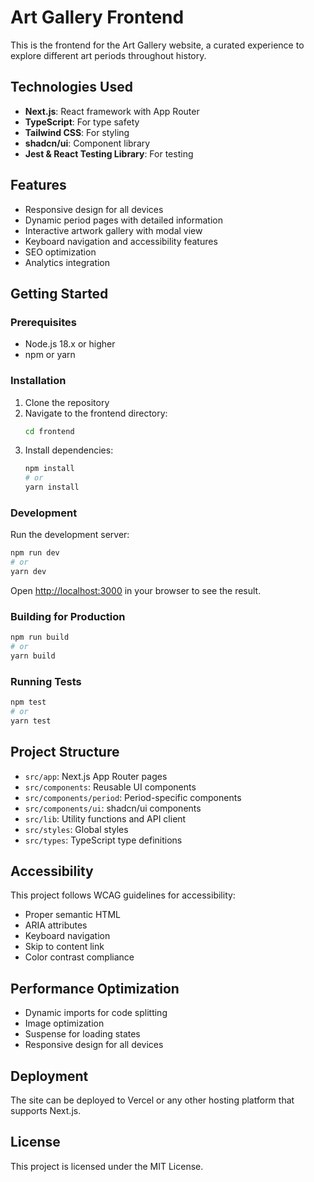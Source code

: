 # Art Gallery Frontend

This is the frontend for the Art Gallery website, a curated experience to explore different art periods throughout history.

## Technologies Used

- **Next.js**: React framework with App Router
- **TypeScript**: For type safety
- **Tailwind CSS**: For styling
- **shadcn/ui**: Component library
- **Jest & React Testing Library**: For testing

## Features

- Responsive design for all devices
- Dynamic period pages with detailed information
- Interactive artwork gallery with modal view
- Keyboard navigation and accessibility features
- SEO optimization
- Analytics integration

## Getting Started

### Prerequisites

- Node.js 18.x or higher
- npm or yarn

### Installation

1. Clone the repository
2. Navigate to the frontend directory:
   ```bash
   cd frontend
   ```
3. Install dependencies:
   ```bash
   npm install
   # or
   yarn install
   ```

### Development

Run the development server:

```bash
npm run dev
# or
yarn dev
```

Open [http://localhost:3000](http://localhost:3000) in your browser to see the result.

### Building for Production

```bash
npm run build
# or
yarn build
```

### Running Tests

```bash
npm test
# or
yarn test
```

## Project Structure

- `src/app`: Next.js App Router pages
- `src/components`: Reusable UI components
- `src/components/period`: Period-specific components
- `src/components/ui`: shadcn/ui components
- `src/lib`: Utility functions and API client
- `src/styles`: Global styles
- `src/types`: TypeScript type definitions

## Accessibility

This project follows WCAG guidelines for accessibility:

- Proper semantic HTML
- ARIA attributes
- Keyboard navigation
- Skip to content link
- Color contrast compliance

## Performance Optimization

- Dynamic imports for code splitting
- Image optimization
- Suspense for loading states
- Responsive design for all devices

## Deployment

The site can be deployed to Vercel or any other hosting platform that supports Next.js.

## License

This project is licensed under the MIT License.
